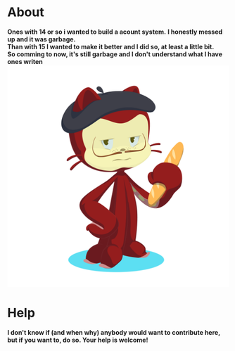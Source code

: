 # About
**Ones with 14 or so i wanted to build a acount system.**
**I honestly messed up and it was garbage.**\
**Than with 15 I wanted to make it better and I did so, at least a little bit.**\
**So comming to now, it's still garbage and I don't understand what I have ones writen**
![My France Octocat](my_octocat.png)
# Help
**I don't know if (and when why) anybody would want to contribute here, but if you want to, do so. Your help is welcome!**
